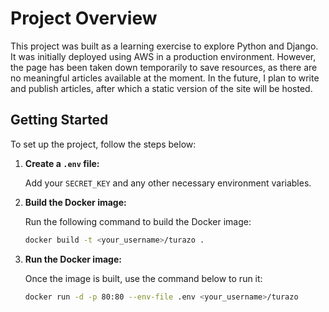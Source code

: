 # Project Overview

This project was built as a learning exercise to explore Python and Django. It was initially deployed using AWS in a production environment. However, the page has been taken down temporarily to save resources, as there are no meaningful articles available at the moment. In the future, I plan to write and publish articles, after which a static version of the site will be hosted.

## Getting Started

To set up the project, follow the steps below:

1. **Create a `.env` file:**

   Add your `SECRET_KEY` and any other necessary environment variables.

2. **Build the Docker image:**

   Run the following command to build the Docker image:

   ```bash
   docker build -t <your_username>/turazo .

3. **Run the Docker image:**

    Once the image is built, use the command below to run it:

    ```bash
    docker run -d -p 80:80 --env-file .env <your_username>/turazo
